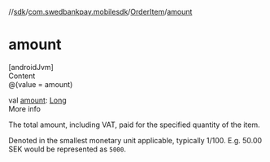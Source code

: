 //[sdk](../../../index.md)/[com.swedbankpay.mobilesdk](../index.md)/[OrderItem](index.md)/[amount](amount.md)



# amount  
[androidJvm]  
Content  
@(value = amount)  
  
val [amount](amount.md): [Long](https://kotlinlang.org/api/latest/jvm/stdlib/kotlin/-long/index.html)  
More info  


The total amount, including VAT, paid for the specified quantity of the item.



Denoted in the smallest monetary unit applicable, typically 1/100. E.g. 50.00 SEK would be represented as <code>5000</code>.

  



